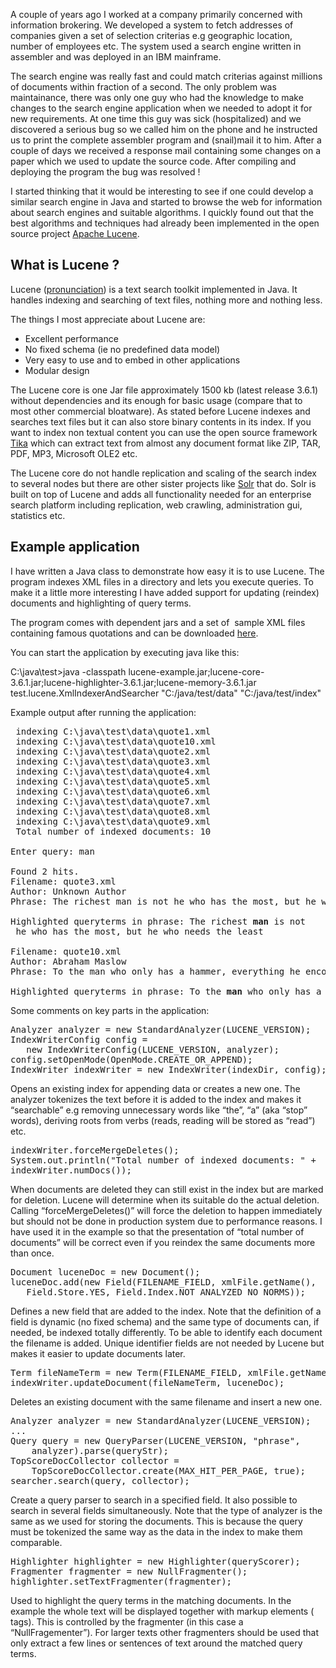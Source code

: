 A couple of years ago I worked at a company primarily concerned with information brokering. We developed a system to fetch addresses of companies given a set of selection criterias e.g geographic location, number of employees etc. The system used a search engine written in assembler and was deployed in an IBM mainframe.

The search engine was really fast and could match criterias against millions of documents within fraction of a second. The only problem was maintainance, there was only one guy who had the knowledge to make changes to the search engine application when we needed to adopt it for new requirements. At one time this guy was sick (hospitalized) and we discovered a serious bug so we called him on the phone and he instructed us to print the complete assembler program and (snail)mail it to him. After a couple of days we received a response mail containing some changes on a paper which we used to update the source code. After compiling and deploying the program the bug was resolved !

I started thinking that it would be interesting to see if one could develop a similar search engine in Java and started to browse the web for information about search engines and suitable algorithms. I quickly found out that the best algorithms and techniques had already been implemented in the open source project <a title="Apache Lucene" href="http://lucene.apache.org/core/" target="_blank">Apache Lucene</a>.
<h2>What is Lucene ?</h2>
Lucene (<a title="pronunciation" href="http://www.howjsay.com/index.php?word=lucene&amp;submit=Submit" target="_blank">pronunciation</a>) is a text search toolkit implemented in Java. It handles indexing and searching of text files, nothing more and nothing less.

The things I most appreciate about Lucene are:
<ul>
	<li>Excellent performance</li>
	<li>No fixed schema (ie no predefined data model)</li>
	<li>Very easy to use and to embed in other applications</li>
	<li>Modular design</li>
</ul>
The Lucene core is one Jar file approximately 1500 kb (latest release 3.6.1) without dependencies and its enough for basic usage (compare that to most other commercial bloatware). As stated before Lucene indexes and searches text files but it can also store binary contents in its index. If you want to index non textual content you can use the open source framework <a title="Tika" href="http://tika.apache.org/" target="_blank">Tika</a> which can extract text from almost any document format like ZIP, TAR, PDF, MP3, Microsoft OLE2 etc.

The Lucene core do not handle replication and scaling of the search index to several nodes but there are other sister projects like <a title="Solr" href="http://lucene.apache.org/solr/" target="_blank">Solr</a> that do. Solr is built on top of Lucene and adds all functionality needed for an enterprise search platform including replication, web crawling, administration gui, statistics etc.
<h2>Example application</h2>
I have written a Java class to demonstrate how easy it is to use Lucene. The program indexes XML files in a directory and lets you execute queries. To make it a little more interesting I have added support for updating (reindex) documents and highlighting of query terms.

The program comes with dependent jars and a set of  sample XML files containing famous quotations and can be downloaded <a href="https://github.com/milin44/lucene/blob/master/lucene-example.zip">here</a>.

You can start the application by executing java like this:

C:\java\test&gt;java -classpath lucene-example.jar;lucene-core-3.6.1.jar;lucene-highlighter-3.6.1.jar;lucene-memory-3.6.1.jar test.lucene.XmlIndexerAndSearcher "C:/java/test/data" "C:/java/test/index"

Example output after running the application:
<pre> indexing C:\java\test\data\quote1.xml
 indexing C:\java\test\data\quote10.xml
 indexing C:\java\test\data\quote2.xml
 indexing C:\java\test\data\quote3.xml
 indexing C:\java\test\data\quote4.xml
 indexing C:\java\test\data\quote5.xml
 indexing C:\java\test\data\quote6.xml
 indexing C:\java\test\data\quote7.xml
 indexing C:\java\test\data\quote8.xml
 indexing C:\java\test\data\quote9.xml
 Total number of indexed documents: 10

Enter query: man

Found 2 hits.
Filename: quote3.xml
Author: Unknown Author
Phrase: The richest man is not he who has the most, but he who needs the least

Highlighted queryterms in phrase: The richest <strong>man</strong> is not 
 he who has the most, but he who needs the least

Filename: quote10.xml
Author: Abraham Maslow
Phrase: To the man who only has a hammer, everything he encounters begins to look like a nail

Highlighted queryterms in phrase: To the <strong>man</strong> who only has a hammer, everything he encounters begins to look like a nail</pre>
Some comments on key parts in the application:
<pre>Analyzer analyzer = new StandardAnalyzer(LUCENE_VERSION);
IndexWriterConfig config =
   new IndexWriterConfig(LUCENE_VERSION, analyzer);
config.setOpenMode(OpenMode.CREATE_OR_APPEND);
IndexWriter indexWriter = new IndexWriter(indexDir, config);</pre>
Opens an existing index for appending data or creates a new one. The analyzer tokenizes the text before it is added to the index and makes it “searchable” e.g removing unnecessary words like “the”, “a” (aka “stop” words), deriving roots from verbs (reads, reading will be stored as “read”) etc.
<pre>indexWriter.forceMergeDeletes();
System.out.println("Total number of indexed documents: " +
indexWriter.numDocs());</pre>
When documents are deleted they can still exist in the index but are marked for deletion. Lucene will determine when its suitable do the actual deletion. Calling “forceMergeDeletes()” will force the deletion to happen immediately but should not be done in production system due to performance reasons. I have used it in the example so that the presentation of “total number of documents” will be correct even if you reindex the same documents more than once.
<pre>Document luceneDoc = new Document();
luceneDoc.add(new Field(FILENAME_FIELD, xmlFile.getName(),
   Field.Store.YES, Field.Index.NOT_ANALYZED_NO_NORMS));</pre>
Defines a new field that are added to the index. Note that the definition of a field is dynamic (no fixed schema) and the same type of documents can, if needed, be indexed totally differently. To be able to identify each document the filename is added. Unique identifier fields are not needed by Lucene but makes it easier to update documents later.
<pre>Term fileNameTerm = new Term(FILENAME_FIELD, xmlFile.getName());
indexWriter.updateDocument(fileNameTerm, luceneDoc);</pre>
Deletes an existing document with the same filename and insert a new one.
<pre>Analyzer analyzer = new StandardAnalyzer(LUCENE_VERSION);
...
Query query = new QueryParser(LUCENE_VERSION, "phrase",
    analyzer).parse(queryStr);
TopScoreDocCollector collector =
    TopScoreDocCollector.create(MAX_HIT_PER_PAGE, true);
searcher.search(query, collector);</pre>
Create a query parser to search in a specified field. It also possible to search in several fields simultaneously. Note that the type of analyzer is the same as we used for storing the documents. This is because the query must be tokenized the same way as the data in the index to make them comparable.
<pre>Highlighter highlighter = new Highlighter(queryScorer);
Fragmenter fragmenter = new NullFragmenter();
highlighter.setTextFragmenter(fragmenter);</pre>
Used to highlight the query terms in the matching documents. In the example the whole text will be displayed together with markup elements ( tags). This is controlled by the fragmenter (in this case a “NullFragementer”). For larger texts other fragmenters should be used that only extract a few lines or sentences of text around the matched query terms.

&nbsp;
